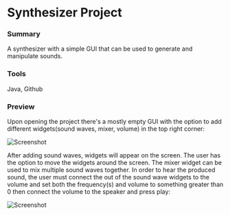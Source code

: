 # Synthesizer Project

### Summary
A synthesizer with a simple GUI that can be used to generate and manipulate sounds. 

### Tools
Java, Github

### Preview
Upon opening the project there's a mostly empty GUI with the option to add different widgets(sound waves, mixer, volume) in the top right corner:

![Screenshot](SynthScreenshot1.png)

After adding sound waves, widgets will appear on the screen. The user has the option to move the widgets around the screen. The mixer widget can be used to mix multiple sound waves together. In order to hear the produced sound, the user must connect the out of the sound wave widgets to the volume and set both the frequency(s) and volume to something greater than 0 then connect the volume to the speaker and press play:

![Screenshot](SynthScreenshot2.png)
